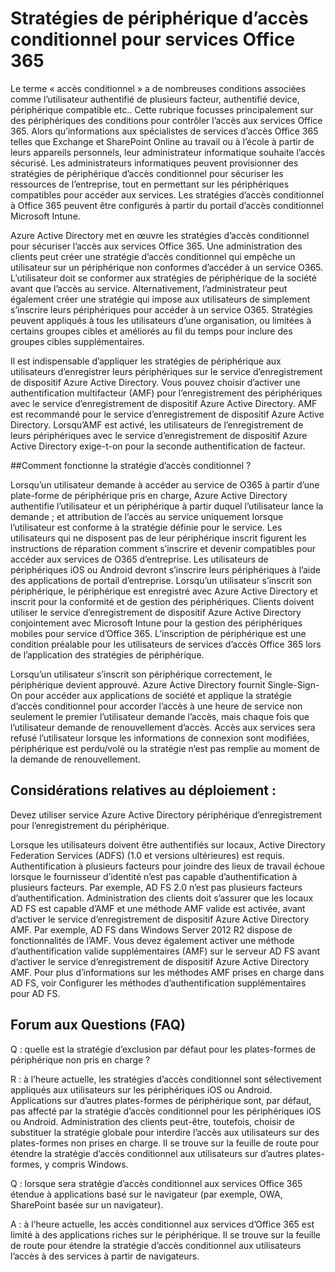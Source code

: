 <properties
    pageTitle="Stratégies de périphérique d’accès conditionnel pour services Office 365 | Microsoft Azure"
    description="Pour plus d’informations sur les conditions basées sur les périphériques contrôlent l’accès aux services Office 365. Alors qu’informations aux spécialistes de services d’accès Office 365 telles que Exchange et SharePoint Online au travail ou à l’école à partir de leurs appareils personnels, leur administrateur informatique souhaite que l’accès à secure.IT administrateurs peut provisionner les stratégies des périphériques pour sécuriser des ressources d’entreprise, tout en permettant sur les périphériques compatibles pour accéder aux services d’accès conditionnel."
    services="active-directory"
    documentationCenter=""
    authors="femila"
    manager="swadhwa"
    editor=""/>

<tags
    ms.service="active-directory"
    ms.workload="identity"
    ms.tgt_pltfrm="na"
    ms.devlang="na"
    ms.topic="article"
    ms.date="09/27/2016"
    ms.author="femila"/>
# <a name="conditional-access-device-policies-for-office-365-services"></a>Stratégies de périphérique d’accès conditionnel pour services Office 365

Le terme « accès conditionnel » a de nombreuses conditions associées comme l’utilisateur authentifié de plusieurs facteur, authentifié device, périphérique compatible etc.. Cette rubrique focusses principalement sur des périphériques des conditions pour contrôler l’accès aux services Office 365. Alors qu’informations aux spécialistes de services d’accès Office 365 telles que Exchange et SharePoint Online au travail ou à l’école à partir de leurs appareils personnels, leur administrateur informatique souhaite l’accès sécurisé. Les administrateurs informatiques peuvent provisionner des stratégies de périphérique d’accès conditionnel pour sécuriser les ressources de l’entreprise, tout en permettant sur les périphériques compatibles pour accéder aux services. Les stratégies d’accès conditionnel à Office 365 peuvent être configurés à partir du portail d’accès conditionnel Microsoft Intune.

Azure Active Directory met en œuvre les stratégies d’accès conditionnel pour sécuriser l’accès aux services Office 365. Une administration des clients peut créer une stratégie d’accès conditionnel qui empêche un utilisateur sur un périphérique non conformes d’accéder à un service O365. L’utilisateur doit se conformer aux stratégies de périphérique de la société avant que l’accès au service. Alternativement, l’administrateur peut également créer une stratégie qui impose aux utilisateurs de simplement s’inscrire leurs périphériques pour accéder à un service O365. Stratégies peuvent appliqués à tous les utilisateurs d’une organisation, ou limitées à certains groupes cibles et améliorés au fil du temps pour inclure des groupes cibles supplémentaires.

Il est indispensable d’appliquer les stratégies de périphérique aux utilisateurs d’enregistrer leurs périphériques sur le service d’enregistrement de dispositif Azure Active Directory. Vous pouvez choisir d’activer une authentification multifacteur (AMF) pour l’enregistrement des périphériques avec le service d’enregistrement de dispositif Azure Active Directory. AMF est recommandé pour le service d’enregistrement de dispositif Azure Active Directory. Lorsqu’AMF est activé, les utilisateurs de l’enregistrement de leurs périphériques avec le service d’enregistrement de dispositif Azure Active Directory exige-t-on pour la seconde authentification de facteur.

##<a name="how-does-conditional-access-policy-work"></a>Comment fonctionne la stratégie d’accès conditionnel ?

Lorsqu’un utilisateur demande à accéder au service de O365 à partir d’une plate-forme de périphérique pris en charge, Azure Active Directory authentifie l’utilisateur et un périphérique à partir duquel l’utilisateur lance la demande ; et attribution de l’accès au service uniquement lorsque l’utilisateur est conforme à la stratégie définie pour le service. Les utilisateurs qui ne disposent pas de leur périphérique inscrit figurent les instructions de réparation comment s’inscrire et devenir compatibles pour accéder aux services de O365 d’entreprise. Les utilisateurs de périphériques iOS ou Android devront s’inscrire leurs périphériques à l’aide des applications de portail d’entreprise. Lorsqu’un utilisateur s’inscrit son périphérique, le périphérique est enregistré avec Azure Active Directory et inscrit pour la conformité et de gestion des périphériques. Clients doivent utiliser le service d’enregistrement de dispositif Azure Active Directory conjointement avec Microsoft Intune pour la gestion des périphériques mobiles pour service d’Office 365. L’inscription de périphérique est une condition préalable pour les utilisateurs de services d’accès Office 365 lors de l’application des stratégies de périphérique.

Lorsqu’un utilisateur s’inscrit son périphérique correctement, le périphérique devient approuvé. Azure Active Directory fournit Single-Sign-On pour accéder aux applications de société et applique la stratégie d’accès conditionnel pour accorder l’accès à une heure de service non seulement le premier l’utilisateur demande l’accès, mais chaque fois que l’utilisateur demande de renouvellement d’accès. Accès aux services sera refusé l’utilisateur lorsque les informations de connexion sont modifiées, périphérique est perdu/volé ou la stratégie n’est pas remplie au moment de la demande de renouvellement.

## <a name="deployment-considerations"></a>Considérations relatives au déploiement :
Devez utiliser service Azure Active Directory périphérique d’enregistrement pour l’enregistrement du périphérique.

Lorsque les utilisateurs doivent être authentifiés sur locaux, Active Directory Federation Services (ADFS) (1.0 et versions ultérieures) est requis. Authentification à plusieurs facteurs pour joindre des lieux de travail échoue lorsque le fournisseur d’identité n’est pas capable d’authentification à plusieurs facteurs. Par exemple, AD FS 2.0 n’est pas plusieurs facteurs d’authentification. Administration des clients doit s’assurer que les locaux AD FS est capable d’AMF et une méthode AMF valide est activée, avant d’activer le service d’enregistrement de dispositif Azure Active Directory AMF. Par exemple, AD FS dans Windows Server 2012 R2 dispose de fonctionnalités de l’AMF. Vous devez également activer une méthode d’authentification valide supplémentaires (AMF) sur le serveur AD FS avant d’activer le service d’enregistrement de dispositif Azure Active Directory AMF. Pour plus d’informations sur les méthodes AMF prises en charge dans AD FS, voir Configurer les méthodes d’authentification supplémentaires pour AD FS.

## <a name="frequently-asked-questions-faq"></a>Forum aux Questions (FAQ)

Q : quelle est la stratégie d’exclusion par défaut pour les plates-formes de périphérique non pris en charge ?

R : à l’heure actuelle, les stratégies d’accès conditionnel sont sélectivement appliqués aux utilisateurs sur les périphériques iOS ou Android. Applications sur d’autres plates-formes de périphérique sont, par défaut, pas affecté par la stratégie d’accès conditionnel pour les périphériques iOS ou Android. Administration des clients peut-être, toutefois, choisir de substituer la stratégie globale pour interdire l’accès aux utilisateurs sur des plates-formes non prises en charge.
Il se trouve sur la feuille de route pour étendre la stratégie d’accès conditionnel aux utilisateurs sur d’autres plates-formes, y compris Windows.

Q : lorsque sera stratégie d’accès conditionnel aux services Office 365 étendue à applications basé sur le navigateur (par exemple, OWA, SharePoint basée sur un navigateur).

A : à l’heure actuelle, les accès conditionnel aux services d’Office 365 est limité à des applications riches sur le périphérique. Il se trouve sur la feuille de route pour étendre la stratégie d’accès conditionnel aux utilisateurs l’accès à des services à partir de navigateurs.
